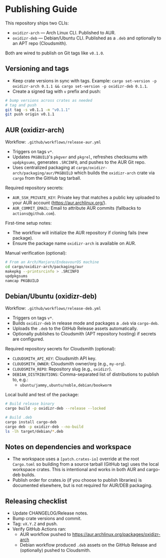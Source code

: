 # Publishing Guide

This repository ships two CLIs:

- `oxidizr-arch` — Arch Linux CLI. Published to AUR.
- `oxidizr-deb` — Debian/Ubuntu CLI. Published as a `.deb` and optionally to an APT repo (Cloudsmith).

Both are wired to publish on Git tags like `v0.1.0`.

## Versioning and tags

- Keep crate versions in sync with tags. Example: `cargo set-version -p oxidizr-arch 0.1.1 && cargo set-version -p oxidizr-deb 0.1.1`.
- Create a signed tag with `v` prefix and push:

```bash
# bump versions across crates as needed
# tag and push
git tag -s v0.1.1 -m "v0.1.1"
git push origin v0.1.1
```

## AUR (oxidizr-arch)

Workflow: `.github/workflows/release-aur.yml`

- Triggers on tags `v*`.
- Updates `PKGBUILD`'s `pkgver` and `pkgrel`, refreshes checksums with `updpkgsums`, generates `.SRCINFO`, and pushes to the AUR Git repo.
- Uses centralized packaging at `cargo/oxidizr-arch/packaging/aur/PKGBUILD` which builds the `oxidizr-arch` crate via `cargo` from the GitHub tag tarball.

Required repository secrets:

- `AUR_SSH_PRIVATE_KEY`: Private key that matches a public key uploaded to your AUR account (https://aur.archlinux.org/).
- `AUR_COMMIT_EMAIL`: Email to attribute AUR commits (fallbacks to `actions@github.com`).

First-time setup notes:

- The workflow will initialize the AUR repository if cloning fails (new package).
- Ensure the package name `oxidizr-arch` is available on AUR.

Manual verification (optional):

```bash
# From an Arch/Manjaro/EndeavourOS machine
cd cargo/oxidizr-arch/packaging/aur
makepkg --printsrcinfo > .SRCINFO
updpkgsums
namcap PKGBUILD
```

## Debian/Ubuntu (oxidizr-deb)

Workflow: `.github/workflows/release-deb.yml`

- Triggers on tags `v*`.
- Builds `oxidizr-deb` in release mode and packages a `.deb` via `cargo-deb`.
- Uploads the `.deb` to the GitHub Release assets automatically.
- Optionally publishes to Cloudsmith (APT repository hosting) if secrets are configured.

Required repository secrets for Cloudsmith (optional):

- `CLOUDSMITH_API_KEY`: Cloudsmith API key.
- `CLOUDSMITH_OWNER`: Cloudsmith owner/org (e.g., `my-org`).
- `CLOUDSMITH_REPO`: Repository slug (e.g., `oxidizr`).
- `DEBIAN_DISTRIBUTIONS`: Comma-separated list of distributions to publish to, e.g.:
  - `ubuntu/jammy,ubuntu/noble,debian/bookworm`

Local build and test of the package:

```bash
# Build release binary
cargo build -p oxidizr-deb --release --locked

# Build .deb
cargo install cargo-deb
cargo deb -p oxidizr-deb --no-build
ls -lh target/debian/*.deb
```

## Notes on dependencies and workspace

- The workspace uses a `[patch.crates-io]` override at the root `Cargo.toml` so building from a source tarball (GitHub tag) uses the local workspace crates. This is intentional and works in both AUR and cargo-deb builds.
- Publish order for crates.io (if you choose to publish libraries) is documented elsewhere, but is not required for AUR/DEB packaging.

## Releasing checklist

- Update CHANGELOG/Release notes.
- Bump crate versions and commit.
- Tag: `vX.Y.Z` and push.
- Verify GitHub Actions ran:
  - AUR workflow pushed to https://aur.archlinux.org/packages/oxidizr-arch
  - Debian workflow produced `.deb` assets on the GitHub Release and (optionally) pushed to Cloudsmith.
